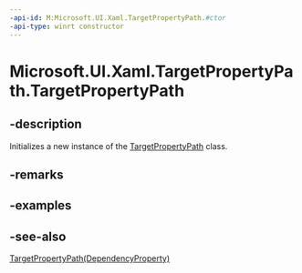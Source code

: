 ```yaml
---
-api-id: M:Microsoft.UI.Xaml.TargetPropertyPath.#ctor
-api-type: winrt constructor
---
```


<!-- Method syntax
public TargetPropertyPath()
-->

# Microsoft.UI.Xaml.TargetPropertyPath.TargetPropertyPath

## -description
Initializes a new instance of the [TargetPropertyPath](targetpropertypath.md) class.

## -remarks

## -examples

## -see-also
[TargetPropertyPath(DependencyProperty)](targetpropertypath_targetpropertypath_769133039.md)
